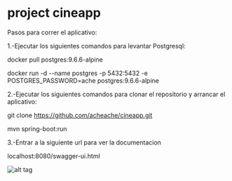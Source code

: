 # project cineapp


Pasos para correr el aplicativo:


1.-Ejecutar los siguientes comandos para levantar Postgresql:

docker pull postgres:9.6.6-alpine

docker run -d --name postgres -p 5432:5432 -e POSTGRES_PASSWORD=ache postgres:9.6.6-alpine

2.-Ejecutar los siguientes comandos para clonar el repositorio y arrancar el aplicativo: 

git clone https://github.com/acheache/cineapp.git

mvn spring-boot:run

3.-Entrar a la siguiente url para ver la documentacion

localhost:8080/swagger-ui.html

![alt tag](https://github.com/acheache/cineapp/blob/master/documentación.JPG)
